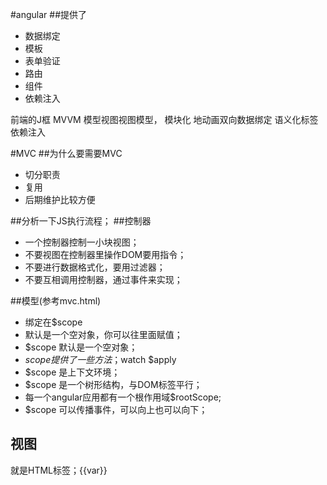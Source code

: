 #angular
##提供了
- 数据绑定
- 模板
- 表单验证
- 路由
- 组件
- 依赖注入

前端的J框
MVVM 模型视图视图模型，
模块化
地动画双向数据绑定
语义化标签
依赖注入

#MVC
##为什么要需要MVC
- 切分职责
- 复用
- 后期维护比较方便

##分析一下JS执行流程；
##控制器
- 一个控制器控制一小块视图；
- 不要视图在控制器里操作DOM要用指令；
- 不要进行数据格式化，要用过滤器；
- 不要互相调用控制器，通过事件来实现；

##模型(参考mvc.html)
- 绑定在$scope
- 默认是一个空对象，你可以往里面赋值；
- $scope 默认是一个空对象；
- $scope 提供了一些方法；$watch $apply
- $scope 是上下文环境；
- $scope 是一个树形结构，与DOM标签平行；
- 每一个angular应用都有一个根作用域$rootScope;
- $scope 可以传播事件，可以向上也可以向下；

## 视图
就是HTML标签；{{var}}














